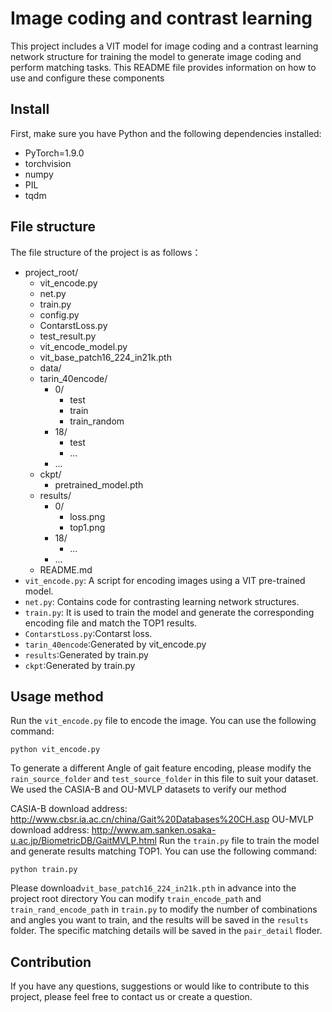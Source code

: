 # Image coding and contrast learning

 This project includes a VIT model for image coding and a contrast learning network structure for training the model to generate image coding and perform matching tasks. This README file provides information on how to use and configure these components

## Install

First, make sure you have Python and the following dependencies installed:
- PyTorch=1.9.0
- torchvision
- numpy
- PIL
- tqdm

## File structure
The file structure of the project is as follows：
- project_root/
    - vit_encode.py
    - net.py
    - train.py
    - config.py
    - ContarstLoss.py
    - test_result.py
    - vit_encode_model.py
    - vit_base_patch16_224_in21k.pth
	- data/
    - tarin_40encode/
        - 0/
             - test
             - train
             - train_random
        - 18/
             - test
             - ...
        - ...
    - ckpt/
        - pretrained_model.pth
    - results/
        - 0/
            - loss.png
            - top1.png
        - 18/
            - ...
        - ...
    - README.md
-   `vit_encode.py`: A script for encoding images using a VIT pre-trained model.
-   `net.py`: Contains code for contrasting learning network structures.
-   `train.py`: It is used to train the model and generate the corresponding encoding file and match the TOP1 results.
-   `ContarstLoss.py`:Contarst loss.
-	`tarin_40encode`:Generated by vit_encode.py
-	`results`:Generated by train.py
-	`ckpt`:Generated by train.py

## Usage method

Run the `vit_encode.py` file to encode the image. You can use the following command:
~~~
python vit_encode.py
~~~
To generate a different Angle of gait feature encoding, please modify the `rain_source_folder` and `test_source_folder` in this file to suit your dataset. We used the CASIA-B and OU-MVLP datasets to verify our method

CASIA-B download address: http://www.cbsr.ia.ac.cn/china/Gait%20Databases%20CH.asp
OU-MVLP download address: http://www.am.sanken.osaka-u.ac.jp/BiometricDB/GaitMVLP.html
Run the `train.py` file to train the model and generate results matching TOP1. You can use the following command:
~~~
python train.py
~~~
Please download`vit_base_patch16_224_in21k.pth` in advance into the project root directory
You can modify `train_encode_path` and `train_rand_encode_path` in `train.py` to modify the number of combinations and angles you want to train, and the results will be saved in the `results` folder.
The specific matching details will be saved in the `pair_detail` floder.
## Contribution
If you have any questions, suggestions or would like to contribute to this project, please feel free to contact us or create a question.